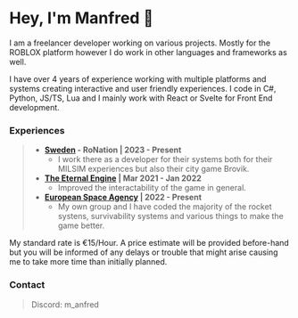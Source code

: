 # Hey, I'm Manfred 👋

I am a freelancer developer working on various projects. Mostly for the ROBLOX platform however I do work in other languages and frameworks as well.

I have over 4 years of experience working with multiple platforms and systems creating interactive and user friendly experiences. I code in C#, Python, JS/TS, Lua and I mainly work with React or Svelte for Front End development. 

### Experiences
>   - **[Sweden](https://www.roblox.com/groups/3132154/Sweden-SWE#!/about) - RoNation | 2023 - Present**</br>
>       - I work there as a developer for their systems both for their MILSIM experiences but also their city game Brovik.</br>
>   - **[The Eternal Engine](https://www.roblox.com/groups/6626969/The-Eternal-Engine#!/about) | Mar 2021 - Jan 2022**</br>
>       - Improved the interactability of the game in general.</br>
>   - **[European Space Agency](https://www.roblox.com/groups/14805734/European-Space-Agency-ESA#!/about) | 2022 - Present**</br>
>       - My own group and I have coded the majority of the rocket systens, survivability systems and various things to make the game better.</br>

My standard rate is €15/Hour. A price estimate will be provided before-hand but you will be informed of any delays or trouble that might arise causing me to take more time than initially planned. </br>

### Contact
> Discord: m_anfred